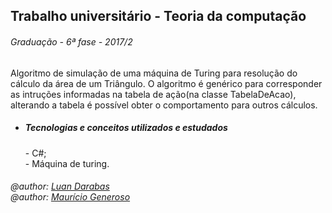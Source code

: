 ## Trabalho universitário - Teoria da computação
<h6>Graduação - 6ª fase - 2017/2</h6>

Algoritmo de simulação de uma máquina de Turing para resolução do cálculo da área de um Triângulo. O algoritmo é genérico para corresponder as intruções informadas na tabela de ação(na classe TabelaDeAcao), alterando a tabela é possível obter o comportamento para outros cálculos.

* <h5>Tecnologias e conceitos utilizados e estudados</h5>
  - C#; <br />
  - Máquina de turing. <br />
  
<h6>@author: <a href="https://github.com/luandr">Luan Darabas</a> <br />
@author: <a href="https://github.com/programmerGM">Maurício Generoso</a></h6>
